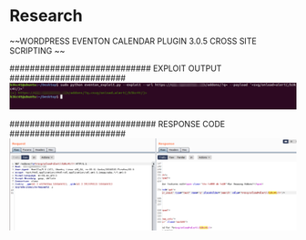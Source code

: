 # Research
 ~~WORDPRESS EVENTON CALENDAR PLUGIN 3.0.5 CROSS SITE SCRIPTING ~~
 
 ############################ EXPLOIT OUTPUT #######################
 ![](https://github.com/mustgundogdu/Research/blob/main/exp1.PNG)
 
 
 ############################# RESPONSE CODE #######################
 ![](https://github.com/mustgundogdu/Research/blob/main/exp2.PNG)

 

